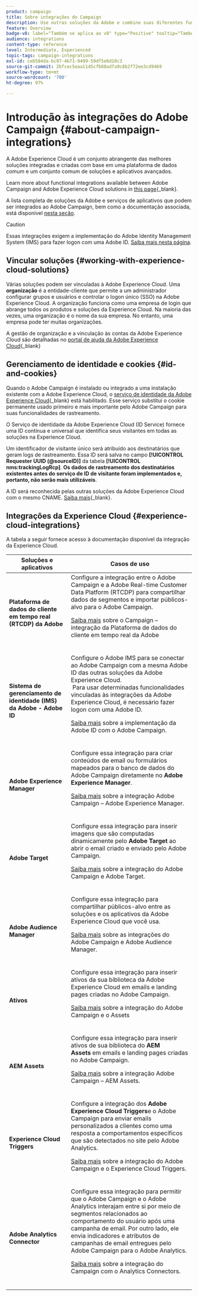 ```yaml
---
product: campaign
title: Sobre integrações do Campaign
description: Use outras soluções da Adobe e combine suas diferentes funcionalidades com o Campaign
feature: Overview
badge-v8: label="Também se aplica ao v8" type="Positive" tooltip="Também se aplica ao Campaign v8"
audience: integrations
content-type: reference
level: Intermediate, Experienced
topic-tags: campaign-integrations
exl-id: ceb584da-bc97-4b71-9499-59df5e6d10c3
source-git-commit: 2bfcec5eaa1145cfb88adfa9c8b2f72ee3cd9469
workflow-type: tm+mt
source-wordcount: '700'
ht-degree: 97%

---
```


# Introdução às integrações do Adobe Campaign {#about-campaign-integrations}

A Adobe Experience Cloud é um conjunto abrangente das melhores soluções integradas e criadas com base em uma plataforma de dados comum e um conjunto comum de soluções e aplicativos avançados.

Learn more about functional integrations available between Adobe Campaign and Adobe Experience Cloud solutions in [this page](https://experienceleague.adobe.com/pt-br/docs/core-services/interface/administration/integrations){_blank}.

A lista completa de soluções da Adobe e serviços de aplicativos que podem ser integrados ao Adobe Campaign, bem como a documentação associada, está disponível [nesta seção](#experience-cloud-integrations).

>[!CAUTION]
>
>Essas integrações exigem a implementação do Adobe Identity Management System (IMS) para fazer logon com uma Adobe ID. [Saiba mais nesta página](../../integrations/using/about-adobe-id.md).
>

## Vincular soluções {#working-with-experience-cloud-solutions}

Várias soluções podem ser vinculadas à Adobe Experience Cloud. Uma **organização** é a entidade-cliente que permite a um administrador configurar grupos e usuários e controlar o logon único (SSO) na Adobe Experience Cloud. A organização funciona como uma empresa de login que abrange todos os produtos e soluções da Experience Cloud. Na maioria das vezes, uma organização é o nome da sua empresa. No entanto, uma empresa pode ter muitas organizações.

A gestão de organização e a vinculação às contas da Adobe Experience Cloud são detalhadas no [portal de ajuda da Adobe Experience Cloud](https://experienceleague.adobe.com/pt-br/docs/core-services/interface/administration/organizations){_blank}

## Gerenciamento de identidade e cookies {#id-and-cookies}

Quando o Adobe Campaign é instalado ou integrado a uma instalação existente com a Adobe Experience Cloud, o [serviço de identidade da Adobe Experience Cloud](https://experienceleague.adobe.com/pt-br/docs/id-service/using/home){_blank} está habilitado. Esse serviço substitui o cookie permanente usado primeiro e mais importante pelo Adobe Campaign para suas funcionalidades de rastreamento.

O Serviço de identidade da Adobe Experience Cloud (ID Service) fornece uma ID contínua e universal que identifica seus visitantes em todas as soluções na Experience Cloud.

Um identificador de visitante único será atribuído aos destinatários que geram logs de rastreamento. Essa ID será salva no campo **[!UICONTROL Requester UUID (@sourceID)]** da tabela **[!UICONTROL nms:trackingLogRcp]**. **Os dados de rastreamento dos destinatários existentes antes do serviço de ID de visitante foram implementados e, portanto, não serão mais utilizáveis**.

A ID será reconhecida pelas outras soluções da Adobe Experience Cloud com o mesmo CNAME. [Saiba mais](https://experienceleague.adobe.com/pt-br/docs/id-service/using/reference/analytics-reference/cname){_blank}.

## Integrações da Experience Cloud {#experience-cloud-integrations}

A tabela a seguir fornece acesso à documentação disponível da integração da Experience Cloud.

<table> 
 <thead> 
  <tr> 
   <th> Soluções e aplicativos<br /> </th> 
   <th> Casos de uso<br /> </th> 
  </tr> 
 </thead> 
 <tbody> 
  <tr> 
   <td> <strong>Plataforma de dados do cliente em tempo real (RTCDP) da Adobe</strong><br /> </td> 
   <td> Configure a integração entre o Adobe Campaign e a Adobe Real-time Customer Data Platform (RTCDP) para compartilhar dados de segmentos e importar públicos-alvo para o Adobe Campaign.<br /> <p><a href="../../integrations/using/get-started-sources-destinations.md">Saiba mais</a> sobre o Campaign – integração da Plataforma de dados do cliente em tempo real da Adobe</p><br /> </td> 
  </tr> 
  <tr> 
   <td> <strong>Sistema de gerenciamento de identidade (IMS) da Adobe - Adobe ID</strong><br />  </td> 
   <td> Configure o Adobe IMS para se conectar ao Adobe Campaign com a mesma Adobe ID das outras soluções da Adobe Experience Cloud.<br /> Para usar determinadas funcionalidades vinculadas às integrações da Adobe Experience Cloud, é necessário fazer logon com uma Adobe ID.<br /> <p><a href="../../integrations/using/about-adobe-id.md">Saiba mais</a> sobre a implementação da Adobe ID com o Adobe Campaign.</p><br /> </td> 
  </tr> 
  <tr> 
   <td> <strong>Adobe Experience Manager</strong><br /> </td> 
   <td> Configure essa integração para criar conteúdos de email ou formulários mapeados para o banco de dados do Adobe Campaign diretamente no <strong>Adobe Experience Manager</strong>.<br /> <p><a href="../../integrations/using/about-adobe-experience-manager.md">Saiba mais</a> sobre a integração Adobe Campaign – Adobe Experience Manager.</p><br /> </td> 
  </tr> 
  <tr> 
   <td> <strong>Adobe Target</strong><br /> </td> 
   <td> Configure essa integração para inserir imagens que são computadas dinamicamente pelo <strong>Adobe Target</strong> ao abrir o email criado e enviado pelo Adobe Campaign.<br /> <p><a href="../../integrations/using/integrating-with-adobe-target.md">Saiba mais</a> sobre a integração do Adobe Campaign e Adobe Target.</p><br /> </td> 
  </tr> 
  <tr> 
   <td><strong>Adobe Audience Manager</strong><br /> </td> 
   <td> Configure essa integração para compartilhar públicos-alvo entre as soluções e os aplicativos da Adobe Experience Cloud que você usa.<br /> <p><a href="../../integrations/using/sharing-audiences-with-adobe-experience-cloud.md">Saiba mais</a> sobre as integrações do Adobe Campaign e Adobe Audience Manager.</p><br /> </td> 
  </tr> 
  <tr> 
   <td> <strong>Ativos</strong><br /> </td> 
   <td> Configure essa integração para inserir ativos da sua biblioteca da Adobe Experience Cloud em emails e landing pages criadas no Adobe Campaign.<br /> <p><a href="../../integrations/using/configuring-access-to-assets.md#integrating-with-experience-cloud-assets">Saiba mais</a> sobre a integração do Adobe Campaign e o Assets</p><br /> </td> 
  </tr> 
  <tr> 
   <td> <strong>AEM Assets</strong><br /> </td> 
   <td> Configure essa integração para inserir ativos de sua biblioteca do <strong>AEM Assets</strong> em emails e landing pages criadas no Adobe Campaign.<br /> <p><a href="../../integrations/using/configuring-access-to-assets.md#integrating-with-aem-assets">Saiba mais</a> sobre a integração Adobe Campaign – AEM Assets.</p><br /> </td> 
  </tr> 
  <tr> 
   <td> <strong>Experience Cloud Triggers</strong><br /> </td> 
   <td> Configure a integração dos <strong>Adobe Experience Cloud Triggers</strong>e o Adobe Campaign para enviar emails personalizados a clientes como uma resposta a comportamentos específicos que são detectados no site pelo Adobe Analytics.<br /> <p><a href="about-triggers.md">Saiba mais</a> sobre a integração do Adobe Campaign e o Experience Cloud Triggers.</p><br /> </td> 
  </tr> 
  <tr> 
   <td> <strong>Adobe Analytics Connector</strong><br /> </td> 
   <td> Configure essa integração para permitir que o Adobe Campaign e o Adobe Analytics interajam entre si por meio de segmentos relacionados ao comportamento do usuário após uma campanha de email. Por outro lado, ele envia indicadores e atributos de campanhas de email entregues pelo Adobe Campaign para o Adobe Analytics.<br /> <p><a href="../../integrations/using/gs-aa.md">Saiba mais</a> sobre a integração do Campaign com o Analytics Connectors.</p><br /> </td> 
  </tr> 
 </tbody> 
</table>
